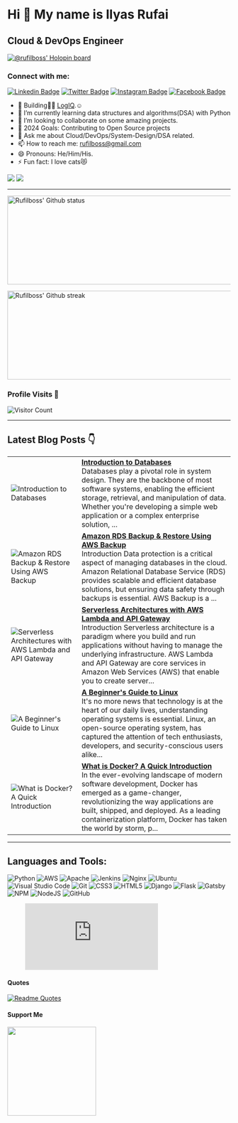 Hi 👋 My name is Ilyas Rufai
===============================

Cloud & DevOps Engineer
-----------------------------
[![@rufilboss' Holopin board](https://holopin.io/api/user/board?user=rufilboy)](https://holopin.io/@rufilboy)
<!-- ![rufilboy](https://raw.githubusercontent.com/abhisheknaiidu/abhisheknaiidu/master/code.gif) -->

### Connect with me:
[![Linkedin Badge](https://img.shields.io/badge/-Ilyas_Rufai-blue?style=flat&logo=Linkedin&logoColor=white&link=https://www.linkedin.com/in/rufilboss/)](https://www.linkedin.com/in/rufilboss/)
[![Twitter Badge](https://img.shields.io/badge/-@rufilboss-1ca0f1?style=flat&labelColor=1ca0f1&logo=twitter&logoColor=white&link=https://twitter.com/rufilboss)](https://twitter.com/rufilboss)
[![Instagram Badge](https://img.shields.io/badge/-@rufilboss-purple?style=flat&logo=instagram&logoColor=white&link=https://instagram.com/rufilboss/)](https://instagram.com/rufilboss)
[![Facebook Badge](https://img.shields.io/badge/-Ilyas_Rufai-blue?style=flat&logo=facebook&logoColor=white&link=https://facebook.com/rufilboss/)](https://facebook.com/rufilboss)

- 🔭 Building🫰🏾 [LogIQ](https://github.com/FreeOps-Tools/LogIQ).☺️
- 🌱 I’m currently learning data structures and algorithms(DSA) with Python
- 👯 I’m looking to collaborate on some amazing projects.
- 🥅 2024 Goals: Contributing to Open Source projects
- 💬 Ask me about Cloud/DevOps/System-Design/DSA related.
- 📫 How to reach me: rufilboss@gmail.com
- 😄 Pronouns: He/Him/His.
- ⚡ Fun fact: I love cats😻


<a href="https://www.twitter.com/rufilboss" target="_blank" rel="noreferrer"><img src="https://img.shields.io/twitter/follow/rufilboss?logo=twitter&style=for-the-badge&color=0891b2&labelColor=1c1917" /></a>
<a href="https://www.github.com/rufilboss" target="_blank" rel="noreferrer"><img
src="https://img.shields.io/github/followers/rufilboss?logo=github&style=for-the-badge&color=0891b2&labelColor=1c1917" /></a>
                  

-----------------------------
<!-- - <a align="right" href="https://app.daily.dev/rufilboy"><img src="https://api.daily.dev/devcards/e4e53764a8fc4591ae7d29e3900cfd5a.png?r=ktb" width="400" alt="Ilyas Rufai's Dev Card"/></a> -->

<!-- -[![ilyas wakatime stats](https://github-readme-stats.vercel.app/api/wakatime?username=rufilboy)](https://github.com/rufilboy/github-readme-stats) -  -->

<!---My Gitub Status--->
<a><img height=200 width=800 align="centre" src="https://github-readme-stats.vercel.app/api?username=rufilboss&theme=synthwave&show_icons=true&count_private=true" alt="Rufilboss' Github status" />

<!---TopLanguages--->
<!-- <img height=170 width=350 align="right" src="https://github-readme-stats.vercel.app/api/top-langs/?username=rufilboy&langs_count=7&layout=compact&theme=dark" alt="Rufilboy's Language stats" /> -->


<!---My Github Streak--->
<img height=200 width=800 align="center" src="https://github-readme-streak-stats.herokuapp.com/?user=rufilboss&theme=highcontrast" alt="Rufilboss' Github streak" />
</a>

<!-- [![Ashutosh's github activity graph](https://activity-graph.herokuapp.com/graph?username=rufilboy&theme=dracula)](https://github.com/ashutosh00710/github-readme-activity-graph) -->

<!-- test -->
<!-- <img height=200 width=200 src="https://github-readme-streak-stats.herokuapp.com/?user=rufilboy&theme=highcontrast" alt="Rufilboy's Github streak" />
</a> -->

### Profile Visits :see_no_evil:
<!-- ![Profile Views](https://visitor-badge.glitch.me/badge?page_id=rufilboy.visitor-badge) -->
![Visitor Count](https://profile-counter.glitch.me/{rufilboy}/count.svg)

-----------------------------------------------------

## Latest Blog Posts 👇
<!-- HASHNODE_BLOG:START -->
<table><tr><td><img src="https://cdn.hashnode.com/res/hashnode/image/upload/v1723541562436/638e09cb-b5b9-448f-aaa1-63de5de10f1e.png" alt="Introduction to Databases"></td><td><a href="https://blog.rufilboss.me/introduction-to-databases"><strong>Introduction to Databases</strong></a><br>Databases play a pivotal role in system design. They are the backbone of most software systems, enabling the efficient storage, retrieval, and manipulation of data. Whether you're developing a simple web application or a complex enterprise solution, ...</td></tr><tr><td><img src="https://cdn.hashnode.com/res/hashnode/image/upload/v1721125152435/19b6cbb1-da3b-4f2a-b756-859917650028.png" alt="Amazon RDS Backup & Restore Using AWS Backup"></td><td><a href="https://blog.rufilboss.me/amazon-rds-backup-restore-using-aws-backup"><strong>Amazon RDS Backup & Restore Using AWS Backup</strong></a><br>Introduction
Data protection is a critical aspect of managing databases in the cloud. Amazon Relational Database Service (RDS) provides scalable and efficient database solutions, but ensuring data safety through backups is essential. AWS Backup is a ...</td></tr><tr><td><img src="https://cdn.hashnode.com/res/hashnode/image/upload/v1720892561489/519456da-09e5-45c6-b2a3-27a4c44e52e9.png" alt="Serverless Architectures with AWS Lambda and API Gateway"></td><td><a href="https://blog.rufilboss.me/serverless-architectures-with-aws-lambda-and-api-gateway"><strong>Serverless Architectures with AWS Lambda and API Gateway</strong></a><br>Introduction
Serverless architecture is a paradigm where you build and run applications without having to manage the underlying infrastructure. AWS Lambda and API Gateway are core services in Amazon Web Services (AWS) that enable you to create server...</td></tr><tr><td><img src="https://cdn.hashnode.com/res/hashnode/image/stock/unsplash/xbEVM6oJ1Fs/upload/b501b311057bc227e3a046c6dc8e1bff.jpeg" alt="A Beginner's Guide to Linux"></td><td><a href="https://blog.rufilboss.me/a-beginners-guide-to-linux"><strong>A Beginner's Guide to Linux</strong></a><br>It's no more news that technology is at the heart of our daily lives, understanding operating systems is essential. Linux, an open-source operating system, has captured the attention of tech enthusiasts, developers, and security-conscious users alike...</td></tr><tr><td><img src="https://cdn.hashnode.com/res/hashnode/image/upload/v1719747517316/771dc111-3fba-412d-9d7b-073bf99cb7d3.png" alt="What is Docker? A Quick Introduction"></td><td><a href="https://blog.rufilboss.me/what-is-docker-a-quick-introduction"><strong>What is Docker? A Quick Introduction</strong></a><br>In the ever-evolving landscape of modern software development, Docker has emerged as a game-changer, revolutionizing the way applications are built, shipped, and deployed. As a leading containerization platform, Docker has taken the world by storm, p...</td></tr></table>
<!-- HASHNODE_BLOG:END -->

-----------------------------------------------------

## Languages and Tools:

![Python](https://img.shields.io/badge/python-3670A0?style=for-the-badge&logo=python&logoColor=ffdd54)
![AWS](https://img.shields.io/badge/AWS-%23FF9900.svg?style=for-the-badge&logo=amazon-aws&logoColor=white)
![Apache](https://img.shields.io/badge/apache-%23D42029.svg?style=for-the-badge&logo=apache&logoColor=white)
![Jenkins](https://img.shields.io/badge/jenkins-%232C5263.svg?style=for-the-badge&logo=jenkins&logoColor=white)
![Nginx](https://img.shields.io/badge/nginx-%23009639.svg?style=for-the-badge&logo=nginx&logoColor=white)
![Ubuntu](https://img.shields.io/badge/Ubuntu-E95420?style=for-the-badge&logo=ubuntu&logoColor=white)
![Visual Studio Code](https://img.shields.io/badge/Visual%20Studio%20Code-0078d7.svg?style=for-the-badge&logo=visual-studio-code&logoColor=white)          ![Git](https://img.shields.io/badge/git-%23F05033.svg?style=for-the-badge&logo=git&logoColor=white)
![CSS3](https://img.shields.io/badge/css3-%231572B6.svg?style=for-the-badge&logo=css3&logoColor=white)
![HTML5](https://img.shields.io/badge/html5-%23E34F26.svg?style=for-the-badge&logo=html5&logoColor=white)
![Django](https://img.shields.io/badge/django-%23092E20.svg?style=for-the-badge&logo=django&logoColor=white)
![Flask](https://img.shields.io/badge/flask-%23000.svg?style=for-the-badge&logo=flask&logoColor=white)
![Gatsby](https://img.shields.io/badge/Gatsby-%23663399.svg?style=for-the-badge&logo=gatsby&logoColor=white)
![NPM](https://img.shields.io/badge/NPM-%23000000.svg?style=for-the-badge&logo=npm&logoColor=white)
![NodeJS](https://img.shields.io/badge/node.js-6DA55F?style=for-the-badge&logo=node.js&logoColor=white)
![GitHub](https://img.shields.io/badge/github-%23121011.svg?style=for-the-badge&logo=github&logoColor=white)

<!-- Wakatime --> 
<figure><embed src="https://wakatime.com/share/@d22d2989-fe51-47ed-800f-b156758341fe/df7e42b7-fabc-48d1-a36c-9208568e0a0f.svg"></embed></figure>

#### Quotes
[![Readme Quotes](https://quotes-github-readme.vercel.app/api?type=horizontal&theme=dark)](https://github.com/piyushsuthar/github-readme-quotes)

#### Support Me
<a href="https://www.buymeacoffee.com/rufilboy"><img src="https://cdn.buymeacoffee.com/buttons/v2/default-yellow.png" width="200" /></a>
